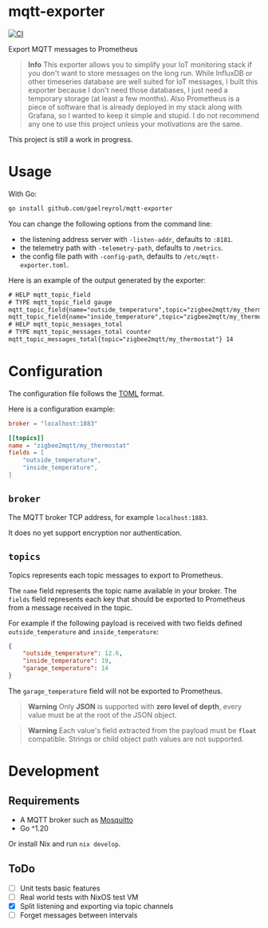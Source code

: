 # mqtt-exporter

[![CI](https://github.com/gaelreyrol/mqtt-exporter/actions/workflows/ci.yml/badge.svg)](https://github.com/gaelreyrol/mqtt-exporter/actions/workflows/ci.yml)

Export MQTT messages to Prometheus

> **Info**
> This exporter allows you to simplify your IoT monitoring stack if you don't want to store messages on the long run. While InfluxDB or other timeseries database are well suited for IoT messages, I built this exporter because I don't need those databases, I just need a temporary storage (at least a few months). Also Prometheus is a piece of software that is already deployed in my stack along with Grafana, so I wanted to keep it simple and stupid. I do not recommend any one to use this project unless your motivations are the same.


This project is still a work in progress.

# Usage

With Go:

```bash
go install github.com/gaelreyrol/mqtt-exporter
```

You can change the following options from the command line:

- the listening address server with `-listen-addr`, defaults to `:8181`.
- the telemetry path with `-telemetry-path`, defaults to `/metrics`.
- the config file path with `-config-path`, defaults to `/etc/mqtt-exporter.toml`.

Here is an example of the output generated by the exporter:

```txt
# HELP mqtt_topic_field
# TYPE mqtt_topic_field gauge
mqtt_topic_field{name="outside_temperature",topic="zigbee2mqtt/my_thermostat"} 12.6
mqtt_topic_field{name="inside_temperature",topic="zigbee2mqtt/my_thermostat"} 19
# HELP mqtt_topic_messages_total
# TYPE mqtt_topic_messages_total counter
mqtt_topic_messages_total{topic="zigbee2mqtt/my_thermostat"} 14
```

# Configuration

The configuration file follows the [TOML](https://toml.io/en/) format.

Here is a configuration example:

```toml
broker = "localhost:1883"

[[topics]]
name = "zigbee2mqtt/my_thermostat"
fields = [
    "outside_temperature",
    "inside_temperature",
]
```

## `broker`

The MQTT broker TCP address, for example `localhost:1883`.

It does no yet support encryption nor authentication.

## `topics`

Topics represents each topic messages to export to Prometheus.

The `name` field represents the topic name available in your broker.
The `fields` field represents each key that should be exported to Prometheus from a message received in the topic.

For example if the following payload is received with two fields defined `outside_temperature` and `inside_temperature`:

```json
{
    "outside_temperature": 12.6,
    "inside_temperature": 19,
    "garage_temperature": 14
}
```

The `garage_temperature` field will not be exported to Prometheus.

> **Warning**
> Only **JSON** is supported with **zero level of depth**, every value must be at the root of the JSON object.

> **Warning**
> Each value's field extracted from the payload must be **`float`** compatible.
> Strings or child object path values are not supported.

# Development

## Requirements

- A MQTT broker such as [Mosquitto](https://mosquitto.org/)
- Go ^1.20

Or install Nix and run `nix develop`.

## ToDo

- [ ] Unit tests basic features
- [ ] Real world tests with NixOS test VM
- [x] Split listening and exporting via topic channels
- [ ] Forget messages between intervals
